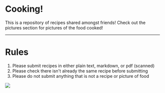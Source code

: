 # Cooking!

This is a repository of recipes shared amongst friends!
Check out the pictures section for pictures of the food cooked!

---

# Rules

1. Please submit recipes in either plain text, markdown, or pdf (scanned)
2. Please check there isn't already the same recipe before submitting
3. Please do not submit anything that is not a recipe or picture of food

![](https://s-media-cache-ak0.pinimg.com/originals/ff/0d/23/ff0d236f3249aedbff664362b24bfbc1.gif)

